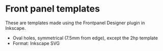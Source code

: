 # Front panel templates

These are templates made using the Frontpanel Designer plugin in Inkscape.

- Oval holes, symmetrical (7.5mm from edge), except the 2hp template
- Format: Inkscape SVG


